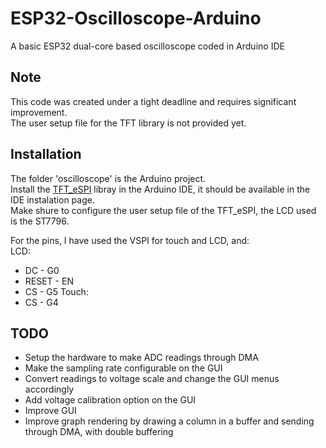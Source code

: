 # ESP32-Oscilloscope-Arduino
A basic ESP32 dual-core based oscilloscope coded in Arduino IDE

## Note

This code was created under a tight deadline and requires significant improvement.  
The user setup file for the TFT library is not provided yet.

## Installation

The folder 'oscilloscope' is the Arduino project.  
Install the [TFT_eSPI](https://github.com/Bodmer/TFT_eSPI "GitHub page") libray in the Arduino IDE, it should be available in the IDE instalation page.  
Make shure to configure the user setup file of the TFT_eSPI, the LCD used is the ST7796.  

For the pins, I have used the VSPI for touch and LCD, and:  
LCD:
- DC - G0
- RESET - EN
- CS - G5
Touch:  
- CS - G4


## TODO

- Setup the hardware to make ADC readings through DMA
- Make the sampling rate configurable on the GUI
- Convert readings to voltage scale and change the GUI menus accordingly
- Add voltage calibration option on the GUI
- Improve GUI
- Improve graph rendering by drawing a column in a buffer and sending through DMA, with double buffering

